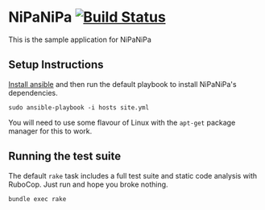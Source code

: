 # NiPaNiPa [![Build Status][ci-badge]][ci-url]

This is the sample application for NiPaNiPa

[ci-badge]: https://travis-ci.org/deivid-rodriguez/nipanipa.png?branch=master
[ci-url]: https://travis-ci.org/deivid-rodriguez/nipanipa


## Setup Instructions

[Install ansible](http://docs.ansible.com/intro_installation.html) and then run
the default playbook to install NiPaNiPa's dependencies.

    sudo ansible-playbook -i hosts site.yml

You will need to use some flavour of Linux with the `apt-get` package manager
for this to work.


## Running the test suite

The default `rake` task includes a full test suite and static code analysis
with RuboCop. Just run and hope you broke nothing.

    bundle exec rake

